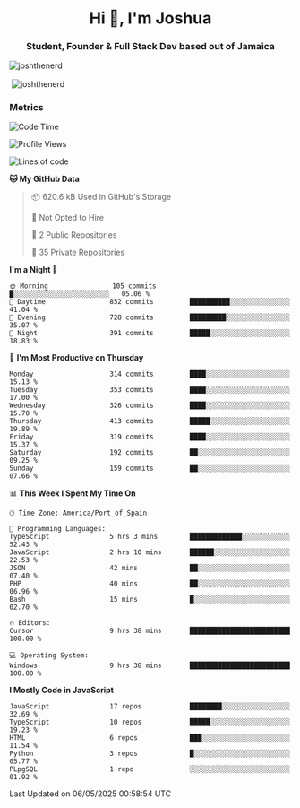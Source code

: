 <h1 align="center">Hi 👋, I'm Joshua</h1>
<h3 align="center">Student, Founder & Full Stack Dev based out of Jamaica</h3>

<p align="left"> <img src="https://komarev.com/ghpvc/?username=JoshTheDeveloperr" alt="joshthenerd" /> </p>

<p>&nbsp;<img align="center" src="https://github-readme-stats.vercel.app/api?username=JoshTheDeveloperr&show_icons=true&count_private=true" alt="joshthenerd" /></p>

### Metrics

<!--START_SECTION:waka-->
![Code Time](http://img.shields.io/badge/Code%20Time-1%2C252%20hrs%2053%20mins-blue)

![Profile Views](http://img.shields.io/badge/Profile%20Views-0-blue)

![Lines of code](https://img.shields.io/badge/From%20Hello%20World%20I%27ve%20Written-3.7%20million%20lines%20of%20code-blue)

**🐱 My GitHub Data** 

> 📦 620.6 kB Used in GitHub's Storage 
 > 
> 🚫 Not Opted to Hire
 > 
> 📜 2 Public Repositories 
 > 
> 🔑 35 Private Repositories 
 > 
**I'm a Night 🦉** 

```text
🌞 Morning                105 commits         █░░░░░░░░░░░░░░░░░░░░░░░░   05.06 % 
🌆 Daytime                852 commits         ██████████░░░░░░░░░░░░░░░   41.04 % 
🌃 Evening                728 commits         █████████░░░░░░░░░░░░░░░░   35.07 % 
🌙 Night                  391 commits         █████░░░░░░░░░░░░░░░░░░░░   18.83 % 
```
📅 **I'm Most Productive on Thursday** 

```text
Monday                   314 commits         ████░░░░░░░░░░░░░░░░░░░░░   15.13 % 
Tuesday                  353 commits         ████░░░░░░░░░░░░░░░░░░░░░   17.00 % 
Wednesday                326 commits         ████░░░░░░░░░░░░░░░░░░░░░   15.70 % 
Thursday                 413 commits         █████░░░░░░░░░░░░░░░░░░░░   19.89 % 
Friday                   319 commits         ████░░░░░░░░░░░░░░░░░░░░░   15.37 % 
Saturday                 192 commits         ██░░░░░░░░░░░░░░░░░░░░░░░   09.25 % 
Sunday                   159 commits         ██░░░░░░░░░░░░░░░░░░░░░░░   07.66 % 
```


📊 **This Week I Spent My Time On** 

```text
🕑︎ Time Zone: America/Port_of_Spain

💬 Programming Languages: 
TypeScript               5 hrs 3 mins        █████████████░░░░░░░░░░░░   52.43 % 
JavaScript               2 hrs 10 mins       ██████░░░░░░░░░░░░░░░░░░░   22.53 % 
JSON                     42 mins             ██░░░░░░░░░░░░░░░░░░░░░░░   07.40 % 
PHP                      40 mins             ██░░░░░░░░░░░░░░░░░░░░░░░   06.96 % 
Bash                     15 mins             █░░░░░░░░░░░░░░░░░░░░░░░░   02.70 % 

🔥 Editors: 
Cursor                   9 hrs 38 mins       █████████████████████████   100.00 % 

💻 Operating System: 
Windows                  9 hrs 38 mins       █████████████████████████   100.00 % 
```

**I Mostly Code in JavaScript** 

```text
JavaScript               17 repos            ████████░░░░░░░░░░░░░░░░░   32.69 % 
TypeScript               10 repos            █████░░░░░░░░░░░░░░░░░░░░   19.23 % 
HTML                     6 repos             ███░░░░░░░░░░░░░░░░░░░░░░   11.54 % 
Python                   3 repos             █░░░░░░░░░░░░░░░░░░░░░░░░   05.77 % 
PLpgSQL                  1 repo              ░░░░░░░░░░░░░░░░░░░░░░░░░   01.92 % 
```




 Last Updated on 06/05/2025 00:58:54 UTC
<!--END_SECTION:waka-->
